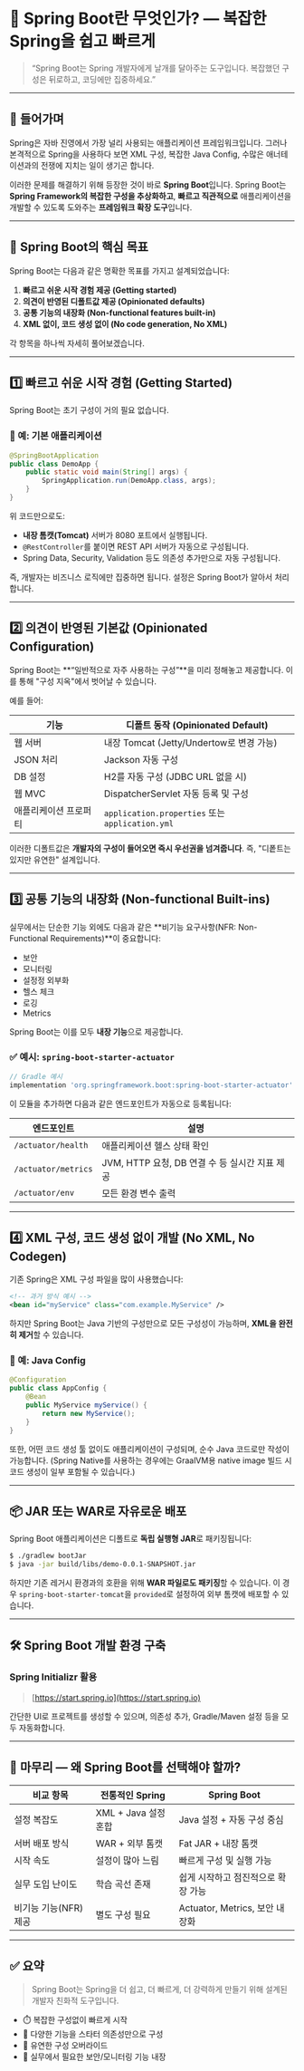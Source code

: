 # 🌱 Spring Boot란 무엇인가? — 복잡한 Spring을 쉽고 빠르게

> “Spring Boot는 Spring 개발자에게 날개를 달아주는 도구입니다. 복잡했던 구성은 뒤로하고, 코딩에만 집중하세요.”

---

## 🔰 들어가며

Spring은 자바 진영에서 가장 널리 사용되는 애플리케이션 프레임워크입니다. 그러나 본격적으로 Spring을 사용하다 보면 XML 구성, 복잡한 Java Config, 수많은 애너테이션과의 전쟁에 지치는 일이 생기곤 합니다.

이러한 문제를 해결하기 위해 등장한 것이 바로 **Spring Boot**입니다. Spring Boot는 **Spring Framework의 복잡한 구성을 추상화하고**, **빠르고 직관적으로** 애플리케이션을 개발할 수 있도록 도와주는 **프레임워크 확장 도구**입니다.

---

## 🚀 Spring Boot의 핵심 목표

Spring Boot는 다음과 같은 명확한 목표를 가지고 설계되었습니다:

1. **빠르고 쉬운 시작 경험 제공 (Getting started)**
2. **의견이 반영된 디폴트값 제공 (Opinionated defaults)**
3. **공통 기능의 내장화 (Non-functional features built-in)**
4. **XML 없이, 코드 생성 없이 (No code generation, No XML)**

각 항목을 하나씩 자세히 풀어보겠습니다.

---

## 1️⃣ 빠르고 쉬운 시작 경험 (Getting Started)

Spring Boot는 초기 구성이 거의 필요 없습니다.

### 🔧 예: 기본 애플리케이션

```java
@SpringBootApplication
public class DemoApp {
    public static void main(String[] args) {
        SpringApplication.run(DemoApp.class, args);
    }
}
```

위 코드만으로도:

* **내장 톰캣(Tomcat)** 서버가 8080 포트에서 실행됩니다.
* `@RestController`를 붙이면 REST API 서버가 자동으로 구성됩니다.
* Spring Data, Security, Validation 등도 의존성 추가만으로 자동 구성됩니다.

즉, 개발자는 비즈니스 로직에만 집중하면 됩니다. 설정은 Spring Boot가 알아서 처리합니다.

---

## 2️⃣ 의견이 반영된 기본값 (Opinionated Configuration)

Spring Boot는 \*\*“일반적으로 자주 사용하는 구성”\*\*을 미리 정해놓고 제공합니다. 이를 통해 "구성 지옥"에서 벗어날 수 있습니다.

예를 들어:

| 기능          | 디폴트 동작 (Opinionated Default)                   |
| ----------- | --------------------------------------------- |
| 웹 서버        | 내장 Tomcat (Jetty/Undertow로 변경 가능)             |
| JSON 처리     | Jackson 자동 구성                                 |
| DB 설정       | H2를 자동 구성 (JDBC URL 없을 시)                     |
| 웹 MVC       | DispatcherServlet 자동 등록 및 구성                  |
| 애플리케이션 프로퍼티 | `application.properties` 또는 `application.yml` |

이러한 디폴트값은 **개발자의 구성이 들어오면 즉시 우선권을 넘겨줍니다**. 즉, "디퐅트는 있지만 유연한" 설계입니다.

---

## 3️⃣ 공통 기능의 내장화 (Non-functional Built-ins)

실무에서는 단순한 기능 외에도 다음과 같은 \*\*비기능 요구사항(NFR: Non-Functional Requirements)\*\*이 중요합니다:

* 보안
* 모니터링
* 설정정 외부화
* 헬스 체크
* 로깅
* Metrics

Spring Boot는 이를 모두 **내장 기능**으로 제공합니다.

### ✅ 예시: `spring-boot-starter-actuator`

```groovy
// Gradle 예시
implementation 'org.springframework.boot:spring-boot-starter-actuator'
```

이 모듈을 추가하면 다음과 같은 엔드포인트가 자동으로 등록됩니다:

| 엔드포인트               | 설명                                |
| ------------------- | --------------------------------- |
| `/actuator/health`  | 애플리케이션 헬스 상태 확인                   |
| `/actuator/metrics` | JVM, HTTP 요청, DB 연결 수 등 실시간 지표 제공 |
| `/actuator/env`     | 모든 환경 변수 출력                       |

---

## 4️⃣ XML 구성, 코드 생성 없이 개발 (No XML, No Codegen)

기존 Spring은 XML 구성 파일을 많이 사용했습니다:

```xml
<!-- 과거 방식 예시 -->
<bean id="myService" class="com.example.MyService" />
```

하지만 Spring Boot는 Java 기반의 구성만으로 모든 구성성이 가능하며, **XML을 완전히 제거**할 수 있습니다.

### 🔧 예: Java Config

```java
@Configuration
public class AppConfig {
    @Bean
    public MyService myService() {
        return new MyService();
    }
}
```

또한, 어떤 코드 생성 툴 없이도 애플리케이션이 구성되며, 순수 Java 코드로만 작성이 가능합니다.
(Spring Native를 사용하는 경우에는 GraalVM용 native image 빌드 시 코드 생성이 일부 포함될 수 있습니다.)

---

## 📦 JAR 또는 WAR로 자유로운 배포

Spring Boot 애플리케이션은 디폴트로 **독립 실행형 JAR**로 패키징됩니다:

```bash
$ ./gradlew bootJar
$ java -jar build/libs/demo-0.0.1-SNAPSHOT.jar
```

하지만 기존 레거시 환경과의 호환을 위해 **WAR 파일로도 패키징**할 수 있습니다. 이 경우 `spring-boot-starter-tomcat`을 `provided`로 설정하여 외부 톰캣에 배포할 수 있습니다.

---

## 🛠️ Spring Boot 개발 환경 구축

### Spring Initializr 활용

> [https://start.spring.io](https://start.spring.io)

간단한 UI로 프로젝트를 생성할 수 있으며, 의존성 추가, Gradle/Maven 설정 등을 모두 자동화합니다.

---

## 🧠 마무리 — 왜 Spring Boot를 선택해야 할까?

| 비교 항목          | 전통적인 Spring      | Spring Boot               |
| -------------- | ---------------- | ------------------------- |
| 설정 복잡도         | XML + Java 설정 혼합 | Java 설정 + 자동 구성 중심        |
| 서버 배포 방식       | WAR + 외부 톰캣      | Fat JAR + 내장 톰캣           |
| 시작 속도          | 설정이 많아 느림        | 빠르게 구성 및 실행 가능            |
| 실무 도입 난이도      | 학습 곡선 존재         | 쉽게 시작하고 점진적으로 확장 가능       |
| 비기능 기능(NFR) 제공 | 별도 구성 필요         | Actuator, Metrics, 보안 내장화 |

---

## ✅ 요약

> Spring Boot는 Spring을 더 쉽고, 더 빠르게, 더 강력하게 만들기 위해 설계된 개발자 친화적 도구입니다.

* ⏱️ 복잡한 구성없이 빠르게 시작
* 🧩 다양한 기능을 스타터 의존성만으로 구성
* 🔄 유연한 구성 오버라이드
* 🔐 실무에서 필요한 보안/모니터링 기능 내장

